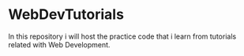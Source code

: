 # WebDevTutorials

In this repository i will host the practice code that i learn from tutorials related with Web Development.
